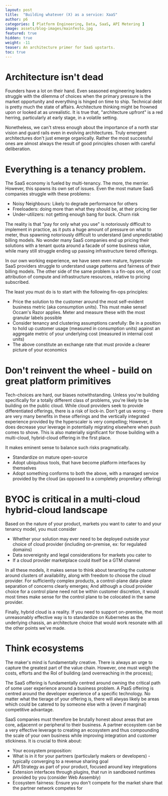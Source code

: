 ```yaml
---
layout: post
title:  "Building whatever (X) as a service: XaaS"
author: p6
categories: [ Platform Engineering, Data, SaaS, API Metering ]
image: assets/blog-images/mainfesto.jpg
featured: true
hidden: true
weight: -11
teaser: An architecture primer for SaaS upstarts.
toc: true
---
```



# Architecture isn't dead

Founders have a lot on their hand. Even seasoned engineering leaders struggle with the dilemma of choices when the primary pressure is the market opportunity and everything is hinged on time to ship. Technical debt is pretty much the state of affairs. Architecture thinking might be frowned upon or looked at as unrealistic. It is true that, "architecture upfront" is a red herring, particularly at early stage, in a volatile setting.

Nonetheless, we can't stress enough about the importance of a north star vision and guard rails even in evolving architectures. Truly emergent architectures don't just emerge organically. Rather the most successful ones are almost always the result of good principles chosen with careful deliberation.

# Everything is a tenancy problem.

The SaaS economy is fueled by multi-tenancy. The more, the merrier. However, this spawns its own set of issues. Even the most mature SaaS companies struggle with these problems:

- Noisy Neighbours: Likely to degrade performance for others
- Freeloaders: doing more than what they should be, at their pricing tier
- Under-utilizers: not getting enough bang for buck. Churn risk

The reality is that "pay for only what you use" is notoriously difficult to implement in practice, as it puts a huge amount of pressure on what to meter, thus spawning notoriously difficult to understand (and unpredictable) billing models. No wonder many SaaS companies end up pricing their solutions with a tenant quota around a facade of some business value, while many still struggle ending up passing infrastructure tiered offerings. 

In our own working experience, we have seen even mature, hyperscale SaaS providers struggle to understand usage patterns and fairness of their billing models. The other side of the same problem is a fin-ops one, of cost attribution of compute and infrastructure resources, relative to pricing subscribed.

The least you must do is to start with the following fin-ops principles:

- Price the solution to the customer around the most self-evident business metric (aka consumption units). This must make sense! Occam's Razor applies. Meter and measure these with the most granular labels possible
- Consider tenancy and clustering assumptions carefully: Be in a position to hold up customer usage (measured in consumption units) against an aggregate metric of your underlying cost (measured in internal cost units)
- The above constitute an exchange rate that must provide a clearer picture of your economics  

# Don't reinvent the wheel - build on great platform primitives

Tech-choices are hard, our biases notwithstanding. Unless you're building specifically for a totally different class of problems, you're likely to be building on the public cloud. While cloud providers seek to provide differentiated offerings, there is a risk of lock-in. Don't get us worng -- there are very many benefits in these offerings and the vertically integrated experience provided by the hyperscaler is very compelling; However, it does decrease your leverage in potentially migrating elsewhere when push comes to shove. This is also materially significant for those building with a multi-cloud, hybrid-cloud offering in the first place.

It makes eminent sense to balance such risks pragmatically.

- Standardize on mature open-source
- Adopt ubiquitous tools, that have become platform interfaces by themselves
- Adopt something conforms to both the above, with a managed service provided by the cloud (as opposed to a completely propreitary offering)

# BYOC is critical in a multi-cloud hybrid-cloud landscape

Based on the nature of your product, markets you want to cater to and your tenancy model, you must consider   

- Whether your solution may ever need to be deployed outside your choice of cloud provider (including on-premise, ex: for regulated domains)
- Data sovereignity and legal considerations for markets you cater to
- If a cloud provider marketplace could itself be a GTM channel

In all these models, it makes sense to think about tenanting the customer around clusters of availability, along with freedom to choose the cloud provider. For sufficiently complex products, a control-plane data-plane separation of concerns clearly emerges; And although a cloud provider choice for a control plane need not be within customer discretion, it would most times make sense for the control plane to be colocated in the same provider.

Finally, hybrid cloud is a reality. If you need to support on-premise, the most unreasonably effective way is to standardize on Kubernetes as the underlying chassis, an architecture choice that would work resonate with all the other points we've made. 

# Think ecosystems

The maker's mind is fundamentally creative. There is always an urge to capture the greatest part of the value chain. However, one must weigh the costs, efforts and the RoI of building (and overreaching in the process); 

The SaaS offering is fundamentally centred around owning the critical path of some user experience around a business problem. A PaaS offering is centred around the developer experience of a specific technology. No matter what the tierage of your offering is, there will alwyas likely be areas which could be catered to by someone else with a (even if marginal) competitive advantage. 

SaaS companies must therefore be brutally honest about areas that are core, adjacennt or peripheral to their business. A partner ecosystem can be a very effective leverage to creating an ecosystem and thus compounding the scale of your own business while improving integration and customer stickiness. It is crucial to think about:

- Your ecosystem proposition: 
- What is in it for your partners (particularly makers or developers) - typically converging to a revenue sharing goal
- API Strategy as part of your product, focused around key integrations
- Extension interfaces through plugins, that run in sandboxed runtimes provided by you (consider Web Assembly)
- Ecosystem fairness: Ensure you don't compete for the market share that the partner network competes for

